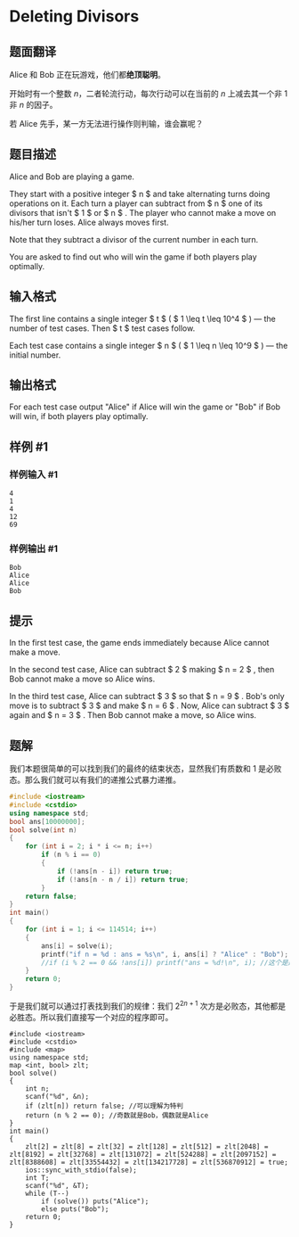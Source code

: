 # Deleting Divisors

## 题面翻译

Alice 和 Bob 正在玩游戏，他们都**绝顶聪明**。

开始时有一个整数 $n$，二者轮流行动，每次行动可以在当前的 $n$ 上减去其一个非 $1$ 非 $n$ 的因子。

若 Alice 先手，某一方无法进行操作则判输，谁会赢呢？

## 题目描述

Alice and Bob are playing a game.

They start with a positive integer $ n $ and take alternating turns doing operations on it. Each turn a player can subtract from $ n $ one of its divisors that isn't $ 1 $ or $ n $ . The player who cannot make a move on his/her turn loses. Alice always moves first.

Note that they subtract a divisor of the current number in each turn.

You are asked to find out who will win the game if both players play optimally.

## 输入格式

The first line contains a single integer $ t $ ( $ 1 \leq t \leq 10^4 $ ) — the number of test cases. Then $ t $ test cases follow.

Each test case contains a single integer $ n $ ( $ 1 \leq n \leq 10^9 $ ) — the initial number.

## 输出格式

For each test case output "Alice" if Alice will win the game or "Bob" if Bob will win, if both players play optimally.

## 样例 #1

### 样例输入 #1

```
4
1
4
12
69
```

### 样例输出 #1

```
Bob
Alice
Alice
Bob
```

## 提示

In the first test case, the game ends immediately because Alice cannot make a move.

In the second test case, Alice can subtract $ 2 $ making $ n = 2 $ , then Bob cannot make a move so Alice wins.

In the third test case, Alice can subtract $ 3 $ so that $ n = 9 $ . Bob's only move is to subtract $ 3 $ and make $ n = 6 $ . Now, Alice can subtract $ 3 $ again and $ n = 3 $ . Then Bob cannot make a move, so Alice wins.

## 题解
我们本题很简单的可以找到我们的最终的结束状态，显然我们有质数和 1 是必败态。那么我们就可以有我们的递推公式暴力递推。
```cpp
#include <iostream>
#include <cstdio>
using namespace std;
bool ans[10000000];
bool solve(int n)
{
	for (int i = 2; i * i <= n; i++)
		if (n % i == 0)
		{
			if (!ans[n - i]) return true;
			if (!ans[n - n / i]) return true;
		}
	return false;
}
int main()
{
	for (int i = 1; i <= 114514; i++)
	{
		ans[i] = solve(i);
		printf("if n = %d : ans = %s\n", i, ans[i] ? "Alice" : "Bob");
		//if (i % 2 == 0 && !ans[i]) printf("ans = %d!\n", i); //这个是题解中"单独打表"的内容
	}
	return 0;
}
```

于是我们就可以通过打表找到我们的规律：我们 $2^{2n+1}$ 次方是必败态，其他都是必胜态。所以我们直接写一个对应的程序即可。
```
#include <iostream>
#include <cstdio>
#include <map>
using namespace std;
map <int, bool> zlt;
bool solve()
{
	int n;
	scanf("%d", &n);
	if (zlt[n]) return false; //可以理解为特判
	return (n % 2 == 0); //奇数就是Bob，偶数就是Alice
}
int main()
{
	zlt[2] = zlt[8] = zlt[32] = zlt[128] = zlt[512] = zlt[2048] = zlt[8192] = zlt[32768] = zlt[131072] = zlt[524288] = zlt[2097152] = zlt[8388608] = zlt[33554432] = zlt[134217728] = zlt[536870912] = true;
	ios::sync_with_stdio(false);
	int T;
	scanf("%d", &T);
	while (T--)
		if (solve()) puts("Alice");
		else puts("Bob");
	return 0;
}
```